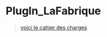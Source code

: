 # PlugIn_LaFabrique

> [voici le cahier des charges](https://github.com/Simplon-Narbonne/PlugIn_LaFabrique/blob/master/cahier-des-charges.md)
